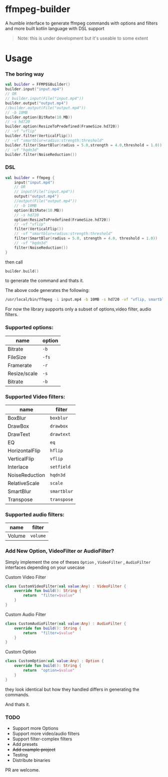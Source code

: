 
# ffmpeg-builder
A humble interface to generate ffmpeg commands with options and filters and more built kotlin language with DSL support
> Note: this is under development but it's useable to some extent
# Usage

### The boring way
```kotlin
val builder = FFMPEGBuilder()
builder.input("input.mp4")
// OR
// builder.input(File("input.mp4"))
builder.output("output.mp4")
//builder.output(File("output.mp4"))
// -b 10MB
builder.option(BitRate(10.MB))
// -s hd720
builder.option(ResizeToPredefined(FrameSize.hd720))
// -vf "vflip"
builder.filter(VerticalFlip())
// -vf "smartblur=radius:strength:threshold"
builder.filter(SmartBlur(radius = 5.0,strength = 4.0,threshold = 1.0))
// -vf "hqdn3d"
builder.filter(NoiseReduction())
```
### DSL

```kotlin
val builder = ffmpeg {
    input("input.mp4")
    // OR
    // input(File("input.mp4"))
    output("output.mp4")
    //output(File("output.mp4"))
    // -b 10MB
    option(BitRate(10.MB))
    // -s hd720
    option(ResizeToPredefined(FrameSize.hd720))
    // -vf "vflip"
    filter(VerticalFlip())
    // -vf "smartblur=radius:strength:threshold"
    filter(SmartBlur(radius = 5.0, strength = 4.0, threshold = 1.0))
    // -vf "hqdn3d"
    filter(NoiseReduction())
}
```

then call
```kotlin
builder.build()
```
to generate the command and thats it.

The above code generates the following:

```bash
/usr/local/bin/ffmpeg -i input.mp4 -b 10MB -s hd720 -vf "vflip, smartblur=5.0:4.0:1.0, hqdn3d" output.mp4
```

For now the library supports only a subset of options,video filter, audio filters.

### Supported options:

| name | option |
|--|--|
| Bitrate | `-b` |
| FileSize | `-fs` |
| Framerate | `-r` |
| Resize/scale | `-s` |
| Bitrate | `-b` |

### Supported Video filters:
| name | filter |
|--|--|
| BoxBlur | `boxblur` |
| DrawBox | `drawbox` |
| DrawText | `drawtext` |
| EQ | `eq` |
| HorizontalFlip | `hflip` |
| VerticalFlip | `vflip` |
| Interlace | `setfield` |
| NoiseReduction | `hqdn3d` |
|RelativeScale| `scale`|
|SmartBlur| `smartblur`|
|Transpose| `transpose` | 

### Supported audio filters:

| name | filter |
|--|--|
| Volume | `volume` |


### Add New Option, VideoFilter or AudioFilter?
Simply implement the one of theses `Option` , `VideoFilter` , `AudioFilter` interfaces depending on your usecase

Custom Video Filter
``` kotlin
class CustomVideoFilter(val value:Any) : VideoFilter {
    override fun build(): String {
        return  "filter=$value"
    }
}
```
Custom Audio Filter
``` kotlin
class CustomAudioFilter(val value:Any) : AudioFilter {
    override fun build(): String {
        return  "filter=$value"
    }
}
```
Custom Option
``` kotlin
class CustomOption(val value:Any) : Option {
    override fun build(): String {
        return  "option=$value"
    }
}
```
they look identical but how they handled differs in generating the commands.

And thats it.
### TODO

 - Support more Options
 - Support more video/audio filters
 - Support filter-complex filters
 - Add presets
 - ~~Add example project~~
 - Testing
 - Distribute binaries


PR are welcome. 

